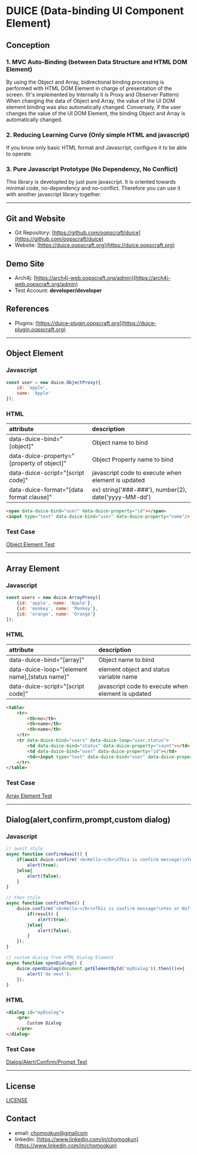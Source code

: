 # DUICE (Data-binding UI Component Element)

## Conception

### 1. MVC Auto-Binding (between Data Structure and HTML DOM Element)

By using the Object and Array, bidirectional binding processing is performed with HTML DOM Element in charge of presentation of the screen.
(It's implemented by Internally it is Proxy and Observer Pattern)
When changing the data of Object and Array, the value of the UI DOM element binding was also automatically changed.
Conversely, if the user changes the value of the UI DOM Element, the binding Object and Array is automatically changed.

### 2. Reducing Learning Curve (Only simple HTML and javascript)

If you know only basic HTML format and Javascript,
configure it to be able to operate.

### 3. Pure Javascript Prototype (No Dependency, No Conflict)

This library is developted by just pure javascript.
It is oriented towards minimal code, no-dependency and no-conflict.
Therefore you can use it with another javascript library together.

-----------------------------------------------------------

## Git and Website

* Git Repository: [https://github.com/oopscraft/duice](https://github.com/oopscraft/duice)
* Website: [https://duice.oopscraft.org](https://duice.oopscraft.org)

## Demo Site

* Arch4j: [https://arch4j-web.oopscraft.org/admin](https://arch4j-web.oopscraft.org/admin)
* Test Account: **developer/developer**

## References

* Plugins: [https://duice-plugin.oopscraft.org](https://duice-plugin.oopscraft.org)

-----------------------------------------------------------

## Object Element 


### Javascript

```javascript
const user = new duice.ObjectProxy({
    id: 'apple',
    name: 'Apple'
});
```

### HTML

| attribute                                  | description                                          |
|:-------------------------------------------|:-----------------------------------------------------|
| data-duice-bind="[object]"               | Object name to bind                                  |
| data-duice-property="[property of object]" | Object Property name to bind                         |
| data-duice-script="[script code]"          | javascript code to execute when element is updated   |
| data-duice-format="[data format clause]"   | ex) string('###-###'), number(2), date('yyyy-MM-dd') |

```html
<span data-duice-bind="user" data-duice-property="id"></span>
<input type="text" data-duice-bind="user" data-duice-property="name"/>
```

### Test Case
[Object Element Test](test/ObjectElementTest.html)


-----------------------------------------------------------


## Array Element 

### Javascript

```javascript
const users = new duice.ArrayProxy([
    {id: 'apple', name: 'Apple'},
    {id: 'monkey', name: 'Monkey'},
    {id: 'orange', name: 'Orange'}
]);
```

### HTML

| attribute                                      | description                              |
|:-----------------------------------------------|:-----------------------------------------|
| data-duice-bind="[array]"                     | Object name to bind                      |
| data-duice-loop="[element name],[status name]" | element object and status variable name  |
| data-duice-script="[script code]"              | javascript code to execute when element is updated   |

```html
<table>
    <tr>
        <th>no</th>
        <th>name</th>
        <th>name</th>
    </tr>
    <tr data-duice-bind="users" data-duice-loop="user,status">
        <td data-duice-bind="status" data-duice-property="count"></td>
        <td data-duice-bind="user" data-duice-property="id"></td>
        <td><input type="text" data-duice-bind="user" data-duice-property="name"/></td>
    </tr>
</table>
```

### Test Case 

[Array Element Test](test/ArrayElementTest.html)


------------------------------------------------------


## Dialog(alert,confirm,prompt,custom dialog)

### Javascript
```javascript
// await style
async function confirmAwait() {
    if(await duice.confirm('<b>Hello~</b>\nThis is confirm message!\nYes or No?')){
        alert(true);
    }else{
        alert(false);
    }
}

// then style
async function confirmThen() {
    duice.confirm('<b>Hello~</b>\nThis is confirm message!\nYes or No?').then((result) =>{
        if(result) {
            alert(true);
        }else{
            alert(false);
        }
    });
}

// custom dialog from HTML Dialog Element
async function openDialog() {
    duice.openDialog(document.getElementById('myDialog')).then(()=>{
        alert('do next');
    });
}
```

### HTML 

```html
<dialog id="myDialog">
    <pre>
        Custom Dialog
    </pre>
</dialog>
```

### Test Case

[Dialog/Alert/Confirm/Prompt Test](test/dialog/DialogTest.html)


-----------------------------------------------------------

## License

[LICENSE](LICENSE)


## Contact
* email: [chomookun@gmailcom](mailto:chomookun@gmail.com)
* linkedin: [https://www.linkedin.com/in/chomookun](https://www.linkedin.com/in/chomookun)

